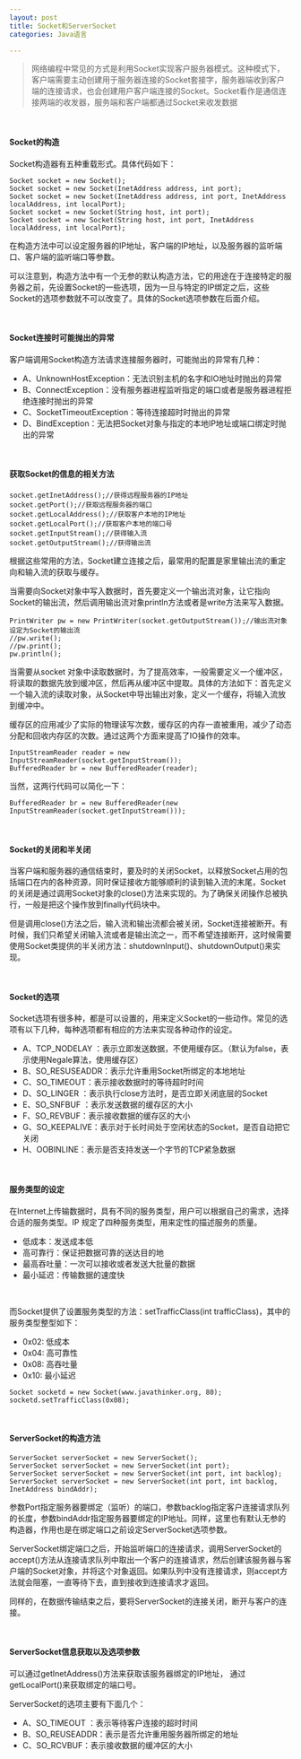 ```yaml
---
layout: post
title: Socket和ServerSocket
categories: Java语言

---
```


>网络编程中常见的方式是利用Socket实现客户服务器模式。这种模式下，客户端需要主动创建用于服务器连接的Socket套接字，服务器端收到客户端的连接请求，也会创建用户客户端连接的Socket。Socket看作是通信连接两端的收发器，服务端和客户端都通过Socket来收发数据

<br/>

#### Socket的构造

Socket构造器有五种重载形式。具体代码如下：

```
Socket socket = new Socket();  
Socket socket = new Socket(InetAddress address, int port);  
Socket socket = new Socket(InetAddress address, int port, InetAddress localAddress, int localPort);  
Socket socket = new Socket(String host, int port);  
Socket socket = new Socket(String host, int port, InetAddress localAddress, int localPort);
```

在构造方法中可以设定服务器的IP地址，客户端的IP地址，以及服务器的监听端口、客户端的监听端口等参数。

可以注意到，构造方法中有一个无参的默认构造方法，它的用途在于连接特定的服务器之前，先设置Socket的一些选项，因为一旦与特定的IP绑定之后，这些Socket的选项参数就不可以改变了。具体的Socket选项参数在后面介绍。

<br/>

#### Socket连接时可能抛出的异常

客户端调用Socket构造方法请求连接服务器时，可能抛出的异常有几种：

* A、UnknownHostException：无法识别主机的名字和IO地址时抛出的异常
* B、ConnectException：没有服务器进程监听指定的端口或者是服务器进程拒绝连接时抛出的异常
* C、SocketTimeoutException：等待连接超时时抛出的异常
* D、BindException：无法把Socket对象与指定的本地IP地址或端口绑定时抛出的异常

<br/>

#### 获取Socket的信息的相关方法

```
socket.getInetAddress();//获得远程服务器的IP地址  
socket.getPort();//获取远程服务器的端口  
socket.getLocalAddress();//获取客户本地的IP地址  
socket.getLocalPort();//获取客户本地的端口号  
socket.getInputStream();//获得输入流  
socket.getOutputStream();//获得输出流  
```

根据这些常用的方法，Socket建立连接之后，最常用的配置是家里输出流的重定向和输入流的获取与缓存。

当需要向Socket对象中写入数据时，首先要定义一个输出流对象，让它指向Socket的输出流，然后调用输出流对象println方法或者是write方法来写入数据。

```
PrintWriter pw = new PrintWriter(socket.getOutputStream());//输出流对象设定为Socket的输出流  
//pw.write();  
//pw.print();  
pw.println();  
```

当需要从socket 对象中读取数据时，为了提高效率，一般需要定义一个缓冲区，将读取的数据先放到缓冲区，然后再从缓冲区中提取。具体的方法如下：首先定义一个输入流的读取对象，从Socket中导出输出对象，定义一个缓存，将输入流放到缓冲中。

缓存区的应用减少了实际的物理读写次数，缓存区的内存一直被重用，减少了动态分配和回收内存区的次数。通过这两个方面来提高了IO操作的效率。

```
InputStreamReader reader = new InputStreamReader(socket.getInputStream());  
BufferedReader br = new BufferedReader(reader);  
```

当然，这两行代码可以简化一下：

```
BufferedReader br = new BufferedReader(new InputStreamReader(socket.getInputStream()));  

```

<br/>

#### Socket的关闭和半关闭

当客户端和服务器的通信结束时，要及时的关闭Socket，以释放Socket占用的包括端口在内的各种资源，同时保证接收方能够顺利的读到输入流的末尾，Socket的关闭是通过调用Socket对象的close()方法来实现的。为了确保关闭操作总被执行，一般是把这个操作放到finally代码块中。

但是调用close()方法之后，输入流和输出流都会被关闭，Socket连接被断开。有时候，我们只希望关闭输入流或者是输出流之一，而不希望连接断开，这时候需要使用Socket类提供的半关闭方法：shutdownInput()、shutdownOutput()来实现。

<br/>

#### Socket的选项

Socket选项有很多种，都是可以设置的，用来定义Socket的一些动作。常见的选项有以下几种，每种选项都有相应的方法来实现各种动作的设定。

* A、TCP_NODELAY ：表示立即发送数据，不使用缓存区。（默认为false，表示使用Negale算法，使用缓存区）
* B、SO_RESUSEADDR：表示允许重用Socket所绑定的本地地址
* C、SO_TIMEOUT：表示接收数据时的等待超时时间
* D、SO_LINGER ：表示执行close方法时，是否立即关闭底层的Socket
* E、SO_SNFBUF ：表示发送数据的缓存区的大小
* F、SO_REVBUF：表示接收数据的缓存区的大小
* G、SO_KEEPALIVE：表示对于长时间处于空闲状态的Socket，是否自动把它关闭
* H、OOBINLINE：表示是否支持发送一个字节的TCP紧急数据


<br/>

#### 服务类型的设定

在Internet上传输数据时，具有不同的服务类型，用户可以根据自己的需求，选择合适的服务类型。IP 规定了四种服务类型，用来定性的描述服务的质量。

* 低成本：发送成本低
* 高可靠行：保证把数据可靠的送达目的地
* 最高吞吐量：一次可以接收或者发送大批量的数据
* 最小延迟：传输数据的速度快

<br/>

而Socket提供了设置服务类型的方法：setTrafficClass(int trafficClass)，其中的服务类型整型如下：

* 0x02: 低成本
* 0x04: 高可靠性
* 0x08: 高吞吐量
* 0x10: 最小延迟

```
Socket socketd = new Socket(www.javathinker.org, 80);   
socketd.setTrafficClass(0x08); 
```


<br/>

#### ServerSocket的构造方法

```
ServerSocket serverSocket = new ServerSocket();  
ServerSocket serverSocket = new ServerSocket(int port);  
ServerSocket serverSocket = new ServerSocket(int port, int backlog);  
ServerSocket serverSocket = new ServerSocket(int port, int backlog, InetAddress bindAddr);  
```

参数Port指定服务器要绑定（监听）的端口，参数backlog指定客户连接请求队列的长度，参数bindAddr指定服务器要绑定的IP地址。同样，这里也有默认无参的构造器，作用也是在绑定端口之前设定ServerSocket选项参数。

ServerSocket绑定端口之后，开始监听端口的连接请求，调用ServerSocket的accept()方法从连接请求队列中取出一个客户的连接请求，然后创建该服务器与客户端的Socket对象，并将这个对象返回。如果队列中没有连接请求，则accept方法就会阻塞，一直等待下去，直到接收到连接请求才返回。

同样的，在数据传输结束之后，要将ServerSocket的连接关闭，断开与客户的连接。

<br/>

#### ServerSocket信息获取以及选项参数

可以通过getInetAddress()方法来获取该服务器绑定的IP地址， 通过getLocalPort()来获取绑定的端口号。
        
ServerSocket的选项主要有下面几个：

* A、SO_TIMEOUT ：表示等待客户连接的超时时间
* B、SO_REUSEADDR：表示是否允许重用服务器所绑定的地址
* C、SO_RCVBUF：表示接收数据的缓冲区的大小




























 
